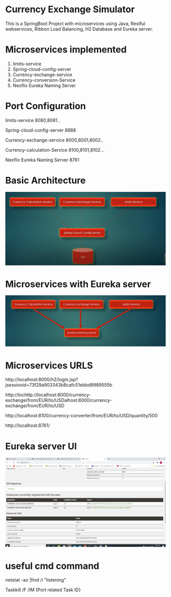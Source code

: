 # Currency Exchange Simulator
This is a SpringBoot Project with microservices using Java, Restful webservices, Ribbon Load Balancing, H2 Database and Eureka server.

# Microservices implemented 
1. limits-service 
2. Spring-cloud-config-server
3. Currency-exchange-service 
4. Currency-conversion-Service 
5. Nexflix Eureka Naming Server 

# Port Configuration
limits-service	8080,8081..

Spring-cloud-config-server	8888

Currency-exchange-service	8000,8001,8002..

Currency-calculation-Service	8100,8101,8102…

Nexflix Eureka Naming Server	8761

# Basic Architecture
![Screenshot](https://github.com/2020-10732f-c2-TannourySamer/SpringBootApp/blob/master/screenshot1.PNG)

# Microservices with Eureka server
![Screenshot](https://github.com/2020-10732f-c2-TannourySamer/SpringBootApp/blob/master/screenshot.PNG)

# Microservices URLS
http://localhost:8000/h2/login.jsp?jsessionid=73f29a903343b8cafc51ebbd9989555b

http://lochttp://localhost:8000/currency-exchange/from/EUR/to/USDalhost:8000/currency-exchange/from/EUR/to/USD

http://localhost:8100/currency-converter/from/EUR/to/USD/quantity/500

http://localhost:8761/

# Eureka server UI
![Screenshot](https://github.com/2020-10732f-c2-TannourySamer/SpringBootApp/blob/master/EurekaServer.PNG)

# useful cmd command 
netstat -ao |find /i "listening"

Taskkill /F /IM {Port related Task ID}

